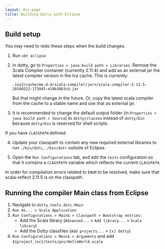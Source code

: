 ```yaml
---
layout: doc-page
title: Building Dotty with Eclipse
---
```


Build setup
-----------
You may need to redo these steps when the build changes.

1. Run `sbt eclipse`
2. In dotty, go to `Properties > java build path > Libraries`.
   Remove the Scala Compiler container (currently 2.11.4) and add as an
   external jar the latest compiler version in the Ivy cache. This is
   currently:

   ```
   .ivy2/cache/me.d-d/scala-compiler/jars/scala-compiler-2.11.5-20160322-171045-e19b30b3cd.jar
   ```

   But that might change in the future. Or, copy the latest scala compiler from
   the cache to a stable name and use that as external jar.

3. It is recommended to change the default output folder (in `Properties > java
   build path > Source`) to `dotty/classes` instead of `dotty/bin` because
   `dotty/bin` is reserved for shell scripts.

If you have `CLASSPATH` defined:

4. Update your classpath to contain any new required external libraries to run
   `./bin/dotc`, `./bin/dotr` outside of Eclipse.

5. Open the `Run Configurations` tab, and edit the `tests` configuration so
   that it contains a `CLASSPATH` variable which reflects the current
   `CLASSPATH`.

In order for compilation errors related to `ENUM` to be resolved, make sure
that scala-reflect 2.11.5 is on the classpath.

Running the compiler Main class from Eclipse
--------------------------------------------
1. Navigate to `dotty.tools.dotc.Main`
2. `Run As... > Scala Application`
3. `Run Configurations > Main$ > Classpath > Bootstrap entries`:
   - Add the Scala library (`Advanced...` > `Add library...` > `Scala library`)
   - Add the Dotty classfiles (`Add projects...` > `[x] dotty`)
4. `Run Configurations > Main$ > Arguments` and add
   `${project_loc}/tests/pos/HelloWorld.scala`
